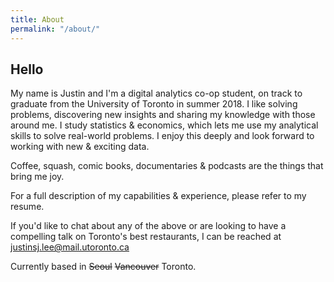 ```yaml
---
title: About
permalink: "/about/"
---
```


## Hello

My name is Justin and I'm a digital analytics co-op student, on track to graduate from the University of Toronto in summer 2018. I like solving problems, discovering new insights and sharing my knowledge with those around me. I study statistics & economics, which lets me use my analytical skills to solve real-world problems. I enjoy this deeply and look forward to working with new & exciting data. 

Coffee, squash, comic books, documentaries & podcasts are the things that bring me joy.

For a full description of my capabilities & experience, please refer to my resume.

If you'd like to chat about any of the above or are looking to have a compelling talk on Toronto's best restaurants, I can be reached at justinsj.lee@mail.utoronto.ca

Currently based in ~~Seoul~~ ~~Vancouver~~ Toronto.
